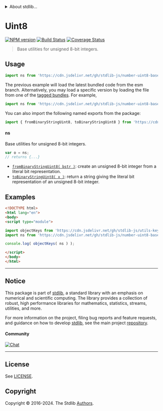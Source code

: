 <!--

@license Apache-2.0

Copyright (c) 2018 The Stdlib Authors.

Licensed under the Apache License, Version 2.0 (the "License");
you may not use this file except in compliance with the License.
You may obtain a copy of the License at

   http://www.apache.org/licenses/LICENSE-2.0

Unless required by applicable law or agreed to in writing, software
distributed under the License is distributed on an "AS IS" BASIS,
WITHOUT WARRANTIES OR CONDITIONS OF ANY KIND, either express or implied.
See the License for the specific language governing permissions and
limitations under the License.

-->


<details>
  <summary>
    About stdlib...
  </summary>
  <p>We believe in a future in which the web is a preferred environment for numerical computation. To help realize this future, we've built stdlib. stdlib is a standard library, with an emphasis on numerical and scientific computation, written in JavaScript (and C) for execution in browsers and in Node.js.</p>
  <p>The library is fully decomposable, being architected in such a way that you can swap out and mix and match APIs and functionality to cater to your exact preferences and use cases.</p>
  <p>When you use stdlib, you can be absolutely certain that you are using the most thorough, rigorous, well-written, studied, documented, tested, measured, and high-quality code out there.</p>
  <p>To join us in bringing numerical computing to the web, get started by checking us out on <a href="https://github.com/stdlib-js/stdlib">GitHub</a>, and please consider <a href="https://opencollective.com/stdlib">financially supporting stdlib</a>. We greatly appreciate your continued support!</p>
</details>

# Uint8

[![NPM version][npm-image]][npm-url] [![Build Status][test-image]][test-url] [![Coverage Status][coverage-image]][coverage-url] <!-- [![dependencies][dependencies-image]][dependencies-url] -->

> Base utilities for unsigned 8-bit integers.



<section class="usage">

## Usage

```javascript
import ns from 'https://cdn.jsdelivr.net/gh/stdlib-js/number-uint8-base@esm/index.mjs';
```
The previous example will load the latest bundled code from the esm branch. Alternatively, you may load a specific version by loading the file from one of the [tagged bundles](https://github.com/stdlib-js/number-uint8-base/tags). For example,

```javascript
import ns from 'https://cdn.jsdelivr.net/gh/stdlib-js/number-uint8-base@v0.2.2-esm/index.mjs';
```

You can also import the following named exports from the package:

```javascript
import { fromBinaryStringUint8, toBinaryStringUint8 } from 'https://cdn.jsdelivr.net/gh/stdlib-js/number-uint8-base@esm/index.mjs';
```

#### ns

Base utilities for unsigned 8-bit integers.

```javascript
var o = ns;
// returns {...}
```

<!-- <toc pattern="*"> -->

<div class="namespace-toc">

-   <span class="signature">[`fromBinaryStringUint8( bstr )`][@stdlib/number/uint8/base/from-binary-string]</span><span class="delimiter">: </span><span class="description">create an unsigned 8-bit integer from a literal bit representation.</span>
-   <span class="signature">[`toBinaryStringUint8( x )`][@stdlib/number/uint8/base/to-binary-string]</span><span class="delimiter">: </span><span class="description">return a string giving the literal bit representation of an unsigned 8-bit integer.</span>

</div>

<!-- </toc> -->

</section>

<!-- /.usage -->

<section class="examples">

## Examples

<!-- TODO: better examples -->

<!-- eslint no-undef: "error" -->

```html
<!DOCTYPE html>
<html lang="en">
<body>
<script type="module">

import objectKeys from 'https://cdn.jsdelivr.net/gh/stdlib-js/utils-keys@esm/index.mjs';
import ns from 'https://cdn.jsdelivr.net/gh/stdlib-js/number-uint8-base@esm/index.mjs';

console.log( objectKeys( ns ) );

</script>
</body>
</html>
```

</section>

<!-- /.examples -->

<!-- Section for related `stdlib` packages. Do not manually edit this section, as it is automatically populated. -->

<section class="related">

</section>

<!-- /.related -->

<!-- Section for all links. Make sure to keep an empty line after the `section` element and another before the `/section` close. -->


<section class="main-repo" >

* * *

## Notice

This package is part of [stdlib][stdlib], a standard library with an emphasis on numerical and scientific computing. The library provides a collection of robust, high performance libraries for mathematics, statistics, streams, utilities, and more.

For more information on the project, filing bug reports and feature requests, and guidance on how to develop [stdlib][stdlib], see the main project [repository][stdlib].

#### Community

[![Chat][chat-image]][chat-url]

---

## License

See [LICENSE][stdlib-license].


## Copyright

Copyright &copy; 2016-2024. The Stdlib [Authors][stdlib-authors].

</section>

<!-- /.stdlib -->

<!-- Section for all links. Make sure to keep an empty line after the `section` element and another before the `/section` close. -->

<section class="links">

[npm-image]: http://img.shields.io/npm/v/@stdlib/number-uint8-base.svg
[npm-url]: https://npmjs.org/package/@stdlib/number-uint8-base

[test-image]: https://github.com/stdlib-js/number-uint8-base/actions/workflows/test.yml/badge.svg?branch=v0.2.2
[test-url]: https://github.com/stdlib-js/number-uint8-base/actions/workflows/test.yml?query=branch:v0.2.2

[coverage-image]: https://img.shields.io/codecov/c/github/stdlib-js/number-uint8-base/main.svg
[coverage-url]: https://codecov.io/github/stdlib-js/number-uint8-base?branch=main

<!--

[dependencies-image]: https://img.shields.io/david/stdlib-js/number-uint8-base.svg
[dependencies-url]: https://david-dm.org/stdlib-js/number-uint8-base/main

-->

[chat-image]: https://img.shields.io/gitter/room/stdlib-js/stdlib.svg
[chat-url]: https://app.gitter.im/#/room/#stdlib-js_stdlib:gitter.im

[stdlib]: https://github.com/stdlib-js/stdlib

[stdlib-authors]: https://github.com/stdlib-js/stdlib/graphs/contributors

[umd]: https://github.com/umdjs/umd
[es-module]: https://developer.mozilla.org/en-US/docs/Web/JavaScript/Guide/Modules

[deno-url]: https://github.com/stdlib-js/number-uint8-base/tree/deno
[deno-readme]: https://github.com/stdlib-js/number-uint8-base/blob/deno/README.md
[umd-url]: https://github.com/stdlib-js/number-uint8-base/tree/umd
[umd-readme]: https://github.com/stdlib-js/number-uint8-base/blob/umd/README.md
[esm-url]: https://github.com/stdlib-js/number-uint8-base/tree/esm
[esm-readme]: https://github.com/stdlib-js/number-uint8-base/blob/esm/README.md
[branches-url]: https://github.com/stdlib-js/number-uint8-base/blob/main/branches.md

[stdlib-license]: https://raw.githubusercontent.com/stdlib-js/number-uint8-base/main/LICENSE

<!-- <toc-links> -->

[@stdlib/number/uint8/base/from-binary-string]: https://github.com/stdlib-js/number-uint8-base-from-binary-string/tree/esm

[@stdlib/number/uint8/base/to-binary-string]: https://github.com/stdlib-js/number-uint8-base-to-binary-string/tree/esm

<!-- </toc-links> -->

</section>

<!-- /.links -->
